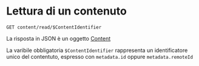 # Lettura di un contenuto

```GET content/read/$ContentIdentifier```

La risposta in JSON è un oggetto [Content](05-resources.md#content)

La varibile obbligatoria ```$ContentIdentifier``` rappresenta un identificatore unico del contentuto, espresso con ```metadata.id``` oppure ```metadata.remoteId```



